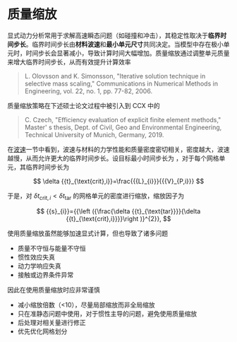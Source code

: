 # 质量缩放

显式动力分析常用于求解高速瞬态问题（如碰撞和冲击），其稳定性取决于**临界时间步长**。临界时间步长由**材料波速**和**最小单元尺寸**共同决定。当模型中存在极小单元时，时间步长会显著减小，导致计算时间大幅增加。质量缩放通过调整单元质量来增大临界时间步长，从而有效提升计算效率

> L. Olovsson and K. Simonsson, "Iterative solution technique in selective mass scaling," Communications in Numerical Methods in Engineering, vol. 22, no. 1, pp. 77-82, 2006.

质量缩放策略在下述硕士论文过程中被引入到 CCX 中的

> C. Czech, "Efficiency evaluation of explicit finite element methods," Master' s thesis, Dept. of Civil, Geo and Environmental Engineering, Technical University of Munich, Germany, 2019.

在[波速](./sec1-timestep.md)一节中看到，波速与材料的力学性能和质量密度密切相关，密度越大，波速越慢，从而允许更大的临界时间步长。设目标最小时间步长为 ，对于每个网格单元，其临界时间步长为

$$
\delta {{t}_{\text{crit},i}}=\frac{{{L}_{i}}}{{{V}_{P,i}}}
$$

于是，对 $\delta {{t}_{\text{crit},i}}<\delta {{t}_{\text{tar}}}$ 的网格单元的密度进行缩放，缩放因子为

$$
{{s}_{i}}={{\left ({\frac{\delta {{t}_{\text{tar}}}}{\delta {{t}_{\text{crit},i}}}}\right )}^{2}},
$$

使用质量缩放虽然能够加速显式计算，但也导致了诸多问题

- 质量不守恒与能量不守恒
- 惯性效应失真
- 动力学响应失真
- 接触或边界条件异常

因此在使用质量缩放时应非常谨慎

- 减小缩放倍数（<10），尽量局部缩放而非全局缩放
- 只在准静态问题中使用，对于惯性主导的问题，避免使用质量缩放
- 后处理对相关量进行修正
- 优先优化网格划分